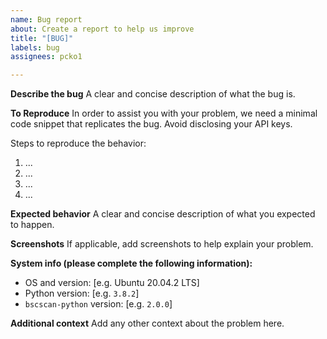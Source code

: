 ```yaml
---
name: Bug report
about: Create a report to help us improve
title: "[BUG]"
labels: bug
assignees: pcko1

---
```


**Describe the bug**
A clear and concise description of what the bug is.

**To Reproduce**
In order to assist you with your problem, we need a minimal code snippet that replicates the bug. Avoid disclosing your API keys.

Steps to reproduce the behavior:

1. ...
2. ...
3. ...
4. ...

**Expected behavior**
A clear and concise description of what you expected to happen.

**Screenshots**
If applicable, add screenshots to help explain your problem.

**System info (please complete the following information):**
 - OS and version: [e.g. Ubuntu 20.04.2 LTS]
 - Python version: [e.g. `3.8.2`]
 - `bscscan-python` version: [e.g. `2.0.0`]

**Additional context**
Add any other context about the problem here.
